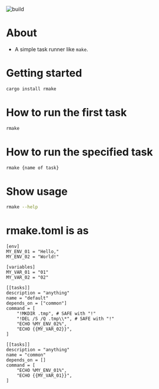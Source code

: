 ![build](https://github.com/mass10/rmake/workflows/build/badge.svg)
# About

* A simple task runner like `make`.

# Getting started

```bash
cargo install rmake
```

# How to run the first task

```bash
rmake
```

# How to run the specified task

```bash
rmake {name of task}
```

# Show usage

```bash
rmake --help
```

# rmake.toml is as

```
[env]
MY_ENV_01 = "Hello,"
MY_ENV_02 = "World!"

[variables]
MY_VAR_01 = "01"
MY_VAR_02 = "02"

[[tasks]]
description = "anything"
name = "default"
depends_on = ["common"]
command = [
	"!MKDIR .tmp", # SAFE with "!"
	"!DEL /S /Q .tmp\\*", # SAFE with "!"
	"ECHO %MY_ENV_02%",
	"ECHO {{MY_VAR_02}}",
]

[[tasks]]
description = "anything"
name = "common"
depends_on = []
command = [
	"ECHO %MY_ENV_01%",
	"ECHO {{MY_VAR_01}}",
]
```
